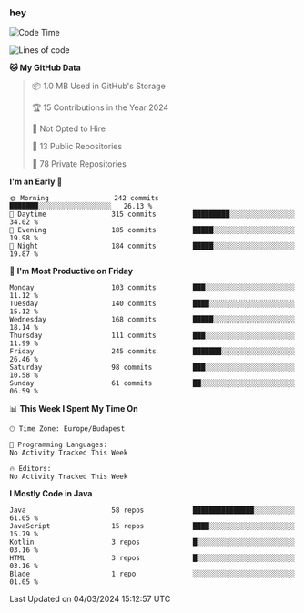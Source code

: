 ### hey

<!--START_SECTION:waka-->
![Code Time](http://img.shields.io/badge/Code%20Time-976%20hrs%2014%20mins-blue)

![Lines of code](https://img.shields.io/badge/From%20Hello%20World%20I%27ve%20Written-1.1%20million%20lines%20of%20code-blue)

**🐱 My GitHub Data** 

> 📦 1.0 MB Used in GitHub's Storage 
 > 
> 🏆 15 Contributions in the Year 2024
 > 
> 🚫 Not Opted to Hire
 > 
> 📜 13 Public Repositories 
 > 
> 🔑 78 Private Repositories 
 > 
**I'm an Early 🐤** 

```text
🌞 Morning                242 commits         ███████░░░░░░░░░░░░░░░░░░   26.13 % 
🌆 Daytime                315 commits         █████████░░░░░░░░░░░░░░░░   34.02 % 
🌃 Evening                185 commits         █████░░░░░░░░░░░░░░░░░░░░   19.98 % 
🌙 Night                  184 commits         █████░░░░░░░░░░░░░░░░░░░░   19.87 % 
```
📅 **I'm Most Productive on Friday** 

```text
Monday                   103 commits         ███░░░░░░░░░░░░░░░░░░░░░░   11.12 % 
Tuesday                  140 commits         ████░░░░░░░░░░░░░░░░░░░░░   15.12 % 
Wednesday                168 commits         █████░░░░░░░░░░░░░░░░░░░░   18.14 % 
Thursday                 111 commits         ███░░░░░░░░░░░░░░░░░░░░░░   11.99 % 
Friday                   245 commits         ███████░░░░░░░░░░░░░░░░░░   26.46 % 
Saturday                 98 commits          ███░░░░░░░░░░░░░░░░░░░░░░   10.58 % 
Sunday                   61 commits          ██░░░░░░░░░░░░░░░░░░░░░░░   06.59 % 
```


📊 **This Week I Spent My Time On** 

```text
🕑︎ Time Zone: Europe/Budapest

💬 Programming Languages: 
No Activity Tracked This Week

🔥 Editors: 
No Activity Tracked This Week
```

**I Mostly Code in Java** 

```text
Java                     58 repos            ███████████████░░░░░░░░░░   61.05 % 
JavaScript               15 repos            ████░░░░░░░░░░░░░░░░░░░░░   15.79 % 
Kotlin                   3 repos             █░░░░░░░░░░░░░░░░░░░░░░░░   03.16 % 
HTML                     3 repos             █░░░░░░░░░░░░░░░░░░░░░░░░   03.16 % 
Blade                    1 repo              ░░░░░░░░░░░░░░░░░░░░░░░░░   01.05 % 
```




 Last Updated on 04/03/2024 15:12:57 UTC
<!--END_SECTION:waka-->
